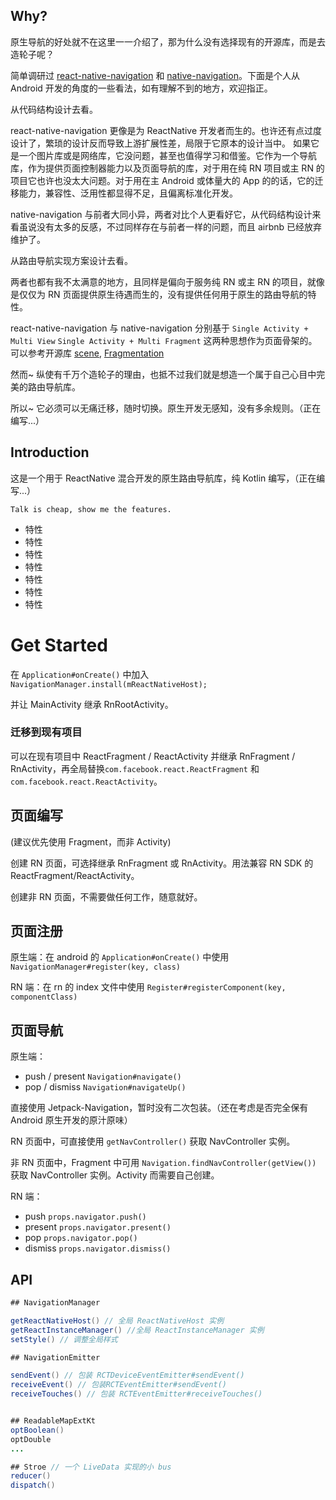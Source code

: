 ## Why?

原生导航的好处就不在这里一一介绍了，那为什么没有选择现有的开源库，而是去造轮子呢？

简单调研过 [react-native-navigation][react-native-navigation] 和 [native-navigation][native-navigation]。下面是个人从 Android
开发的角度的一些看法，如有理解不到的地方，欢迎指正。

从代码结构设计去看。

react-native-navigation 更像是为 ReactNative 开发者而生的。也许还有点过度设计了，繁琐的设计反而导致上游扩展性差，局限于它原本的设计当中。
如果它是一个图片库或是网络库，它没问题，甚至也值得学习和借鉴。它作为一个导航库，作为提供页面控制器能力以及页面导航的库，对于用在纯 RN 项目或主 RN 的项目它也许也没太大问题。对于用在主 Android 或体量大的 App
的的话，它的迁移能力，兼容性、泛用性都显得不足，且偏离标准化开发。

native-navigation 与前者大同小异，两者对比个人更看好它，从代码结构设计来看虽说没有太多的反感，不过同样存在与前者一样的问题，而且 airbnb 已经放弃维护了。

从路由导航实现方案设计去看。

两者也都有我不太满意的地方，且同样是偏向于服务纯 RN 或主 RN 的项目，就像是仅仅为 RN 页面提供原生待遇而生的，没有提供任何用于原生的路由导航的特性。

react-native-navigation 与 native-navigation 分别基于 `Single Activity + Multi View` `Single Activity + Multi Fragment`
这两种思想作为页面骨架的。可以参考开源库 [scene][scene], [Fragmentation][Fragmentation]

然而~ 纵使有千万个造轮子的理由，也抵不过我们就是想造一个属于自己心目中完美的路由导航库。

所以~ 它必须可以无痛迁移，随时切换。原生开发无感知，没有多余规则。（正在编写...）

## Introduction

这是一个用于 ReactNative 混合开发的原生路由导航库，纯 Kotlin 编写，（正在编写...）

`Talk is cheap, show me the features.`

* 特性
* 特性
* 特性
* 特性
* 特性
* 特性
* 特性

# Get Started

在 `Application#onCreate()` 中加入 `NavigationManager.install(mReactNativeHost);`

并让 MainActivity 继承 RnRootActivity。

### 迁移到现有项目

可以在现有项目中 ReactFragment / ReactActivity 并继承 RnFragment / RnActivity，再全局替换`com.facebook.react.ReactFragment`
和 `com.facebook.react.ReactActivity`。

## 页面编写

(建议优先使用 Fragment，而非 Activity)

创建 RN 页面，可选择继承 RnFragment 或 RnActivity。用法兼容 RN SDK 的 ReactFragment/ReactActivity。

创建非 RN 页面，不需要做任何工作，随意就好。

## 页面注册

原生端：在 android 的 `Application#onCreate()` 中使用 `NavigationManager#register(key, class)`

RN 端：在 rn 的 index 文件中使用 `Register#registerComponent(key, componentClass)`

## 页面导航

原生端：

- push / present `Navigation#navigate()`
- pop / dismiss `Navigation#navigateUp()`

直接使用 Jetpack-Navigation，暂时没有二次包装。（还在考虑是否完全保有 Android 原生开发的原汁原味）

RN 页面中，可直接使用 `getNavController()` 获取 NavController 实例。

非 RN 页面中，Fragment 中可用 `Navigation.findNavController(getView())` 获取 NavController 实例。Activity 而需要自己创建。

RN 端：

- push `props.navigator.push()`
- present `props.navigator.present()`
- pop `props.navigator.pop()`
- dismiss `props.navigator.dismiss()`

## API

```java
## NavigationManager

getReactNativeHost() // 全局 ReactNativeHost 实例
getReactInstanceManager() //全局 ReactInstanceManager 实例
setStyle() // 调整全局样式

## NavigationEmitter

sendEvent() // 包装 RCTDeviceEventEmitter#sendEvent()
receiveEvent() // 包装RCTEventEmitter#sendEvent()
receiveTouches() // 包装 RCTEventEmitter#receiveTouches()


## ReadableMapExtKt
optBoolean()
optDouble
...

## Stroe // 一个 LiveData 实现的小 bus
reducer()
dispatch()

```

[react-native-navigation]:https://github.com/wix/react-native-navigation

[native-navigation]:https://github.com/airbnb/native-navigation

[scene]:https://github.com/bytedance/scene

[Fragmentation]:https://github.com/YoKeyword/Fragmentation
